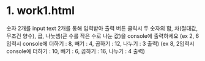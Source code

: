 # 1. work1.html
숫자 2개를 input text 2개를 통해 입력받아 출력 버튼 클릭시
두 숫자의 합, 차(절대값, 무조건 양수), 곱, 나눗셈(큰 수를 작은 수로 나눈 값)을 console에 출력하세요
(ex 2, 6입력시 console에 더하기 : 8, 빼기 : 4, 곱하기 : 12, 나누기 : 3 출력)
(ex 8, 2입력시 console에 더하기 : 10, 빼기 : 6, 곱하기 : 16, 나누기 : 4 출력)

